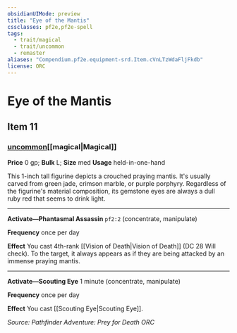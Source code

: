 ```yaml
---
obsidianUIMode: preview
title: "Eye of the Mantis"
cssclasses: pf2e,pf2e-spell
tags:
  - trait/magical
  - trait/uncommon
  - remaster
aliases: "Compendium.pf2e.equipment-srd.Item.cVnLTzWdaFljFkdb"
license: ORC
---
```

# Eye of the Mantis
## Item 11
### [uncommon](uncommon.md "Uncommon Rarity Trait")[[magical|Magical]]


**Price** 0 gp; 
**Bulk** L; **Size** med
**Usage** held-in-one-hand

This 1-inch tall figurine depicts a crouched praying mantis. It's usually carved from green jade, crimson marble, or purple porphyry. Regardless of the figurine's material composition, its gemstone eyes are always a dull ruby red that seems to drink light.

* * *

**Activate—Phantasmal Assassin** `pf2:2` (concentrate, manipulate)

**Frequency** once per day

**Effect** You cast 4th-rank [[Vision of Death|Vision of Death]] (DC 28 Will check). To the target, it always appears as if they are being attacked by an immense praying mantis.

* * *

**Activate—Scouting Eye** 1 minute (concentrate, manipulate)

**Frequency** once per day

**Effect** You cast [[Scouting Eye|Scouting Eye]].

*Source: Pathfinder Adventure: Prey for Death*
*ORC*
